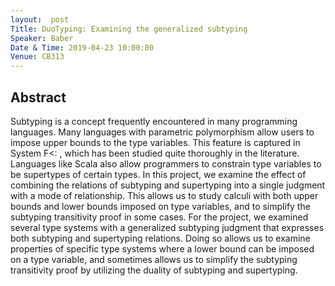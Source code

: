 ```yaml
---
layout:  post
Title: DuoTyping: Examining the generalized subtyping
Speaker: Baber
Date & Time: 2019-04-23 10:00:00
Venue: CB313
---
```

## Abstract
Subtyping is a concept frequently encountered in many programming languages. Many languages with parametric polymorphism allow users to impose upper bounds to the type variables. This feature is captured in System F<: , which has been studied quite thoroughly in the literature. Languages like Scala also allow programmers to constrain type variables to be supertypes of certain types.
In this project, we examine the effect of combining the relations of subtyping and supertyping into a single judgment with a mode of relationship. This allows us to study calculi with both upper bounds and lower bounds imposed on type variables, and to simplify the subtyping transitivity proof in some cases.
For the project, we examined several type systems with a generalized subtyping judgment that expresses both subtyping and supertyping relations. Doing so allows us to examine properties of specific type systems where a lower bound can be imposed on a type variable, and sometimes allows us to simplify the subtyping transitivity proof by utilizing the duality of subtyping and supertyping.